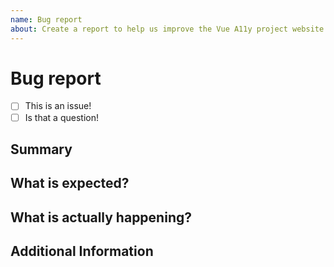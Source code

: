 ```yaml
---
name: Bug report
about: Create a report to help us improve the Vue A11y project website
---
```


<!-- Please ask questions via following several ways. -->
<!-- In the Vue Land discord accessibility channel (https://vue-land.js.org/) -->
<!-- https://stackoverflow.com/questions/ask?tags=vue-a11y -->

# Bug report

- [ ] This is an issue!
- [ ] Is that a question!

## Summary

## What is expected?

## What is actually happening?

## Additional Information